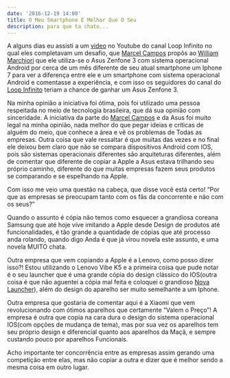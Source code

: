 ```yaml
---
date: '2016-12-19 14:00'
title: O Meu Smartphone É Melhor Que O Seu
description: para que ta chato...
---
```

A alguns dias eu assisti a um [video](https://www.youtube.com/watch?v=eAQZJwm6rbU) no Youtube do canal Loop Infinito no qual eles completavam um desafio, que [Marcel Campos](https://twitter.com/marcelcampo) propôs ao [William Marchiori](https://twitter.com/marchwill) que ele utiliza-se o Asus Zenfone 3 com sistema operacional Android por cerca de um mês diferente de seu atual smartphone um Iphone 7 para ver a diferença entre ele e um smartphone com sistema operacional Android e comentasse a experiência, e com isso os seguidores do canal do [Loop Infinito](https://www.youtube.com/user/oloopinfinito) teriam a chance de ganhar um Asus Zenfone 3.

Na minha opinião a iniciativa foi ótima, pois foi utilizado uma pessoa respeitada no meio de tecnologia brasileira, que dá sua opinião com sinceridade. A iniciativa da parte do [Marcel Campos](https://twitter.com/marcelcampos) e da Asus foi muito legal na minha opinião, nada melhor do que pegar ideias e críticas de alguém do meio, que conhece a área e vê os problemas de Todas as empresas. Outra coisa que vale ressaltar é que muitas das vezes e no final ele deixou bem claro que não se compara dispositivos Android com IOS, pois são sistemas operacionais diferentes são arquiteturas diferentes, além de comentar que diferente de copiar a Apple a Asus estava trilhando seu próprio caminho, diferente do que muitas empresas fazem seus produtos se comparando e se espelhando na Apple.

Com isso me veio uma questão na cabeça, que disse você está certo! “Por que as empresas se preocupam tanto com os fãs da concorrente e não com os seus?”

Quando o assunto é cópia não temos como esquecer a grandiosa coreana Samsung que até hoje vive imitando a Apple desde Design de produtos até funcionalidades, é tão grande a quantidade de cópias que até processo anda rolando, quando digo Anda é que já virou novela este assunto, e uma novela MUITO chata.

Outra empresa que vem copiando a Apple é a Lenovo, como posso dizer isso?! Estou utilizando o Lenovo Vibe K5 e a primeira coisa que pude notar é o seu launcher que é uma grande cópia do design clássico do IOS(outra coisa é que não aguentei a cópia mal feita e coloquei o grandioso [Nova Launcher](https://play.google.com/store/apps/details?id=com.teslacoilsw.launcher)), além do design do aparelho ser muito semelhante a um Iphone.

Outra empresa que gostaria de comentar aqui é a Xiaomi que vem revolucionando com ótimos aparelhos que certamente “Valem o Preço”! A empresa é outra que copia na cara dura o design do sistema operacional IOS(com opções de mudança de tema), mas por sua vez os aparelhos tem seu próprio design e diferencial quanto aos aparelhos da Maçã, e sempre custando pouco por aparelhos Funcionais.

Acho importante ter concorrência entre as empresas assim gerando uma competição entre elas, mas não copiar a outra e dizer que é melhor sendo a mesma coisa em outro lugar.
